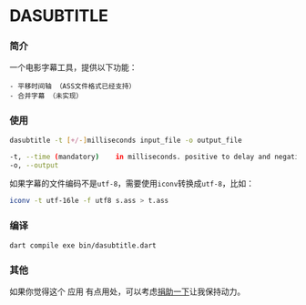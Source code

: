 # DASUBTITLE

### 简介
一个电影字幕工具，提供以下功能：

    - 平移时间轴 （ASS文件格式已经支持）
    - 合并字幕 （未实现）

### 使用
```bash
dasubtitle -t [+/-]milliseconds input_file -o output_file

-t, --time (mandatory)    in milliseconds. positive to delay and negative to rush
-o, --output
```
如果字幕的文件编码不是`utf-8`，需要使用`iconv`转换成`utf-8`，比如：
```bash
iconv -t utf-16le -f utf8 s.ass > t.ass
```

### 编译
`dart compile exe bin/dasubtitle.dart`

### 其他
如果你觉得这个 应用 有点用处，可以考虑[捐助一下](https://blog.deskangel.com/images/wx_donate.png)让我保持动力。
